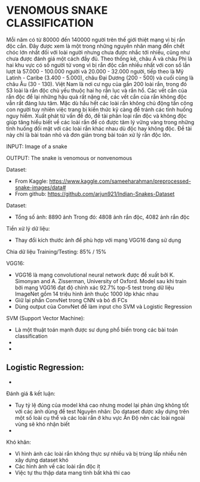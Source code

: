 # VENOMOUS SNAKE CLASSIFICATION

Mỗi năm có từ 80000 đến 140000 người trên thế giới thiệt mạng vì bị rắn độc cắn. Đây được xem là một trong những nguyên nhân mang đến chết chóc lớn nhất đối với loài người nhưng chưa được nhắc tới nhiều, cũng như chưa được đánh giá một cách đầy đủ. Theo thống kê, châu Á và châu Phi là hai khu vực có số người tử vong vì bị rắn độc cắn nhiều nhất với con số lần lượt là 57.000 - 100.000 người và 20.000 - 32.000 người, tiếp theo là Mỹ Latinh - Caribe (3.400 - 5.000), châu Đại Dương (200 - 500) và cuối cùng là châu Âu (30 - 130). Việt Nam là nơi cư ngụ của gần 200 loài rắn, trong đó 53 loài là rắn độc chủ yếu thuộc hai họ rắn lục và rắn hổ. Các vết cắn của rắn độc để lại những hậu quả rất nặng nề, các vết cắn của rắn không độc vẫn rất đáng lưu tâm. Mặc dù hầu hết các loài rắn không chủ động tấn công con người tuy nhiên việc trang bị kiến thức kỹ càng để tránh các tình huống nguy hiểm. Xuất phát từ vấn đề đó, đề tài phân loại rắn độc và không độc giúp tăng hiểu biết về các loài rắn để có được tâm lý vững vàng trong những tỉnh huống đối mặt với các loài rắn khác nhau dù độc hay không độc. Đề tài này chỉ là bài toán nhỏ và đơn giản trong bài toán xử lý rắn độc lớn.

INPUT: Image of a snake

OUTPUT: The snake is venomous or nonvenomous

Dataset:
- From Kaggle: https://www.kaggle.com/sameeharahman/preprocessed-snake-images/data#
- From github: https://github.com/arjun921/Indian-Snakes-Dataset

Dataset:
- Tổng số ảnh: 8890 ảnh
Trong đó: 4808 ảnh rắn độc, 4082 ảnh rắn độc

Tiền xử lý dữ liệu:
- Thay đổi kích thước ảnh để phù hợp với mạng VGG16 đang sử dụng

Chia dữ liệu Training/Testing: 85% / 15%

VGG16:
- VGG16 là mạng convolutional neural network được đề xuất bởi K. Simonyan and A. Zisserman, University of Oxford. Model sau khi train bởi mạng VGG16 đạt độ chính xác 92.7% top-5 test trong dữ liệu ImageNet gồm 14 triệu hình ảnh thuộc 1000 lớp khác nhau
- Giữ lại phần ConvNet trong CNN và bỏ đi FCs
- Dùng output của ConvNet để làm input cho SVM và Logistic Regression


SVM (Support Vector Machine):
- Là một thuật toán mạnh được sư dụng phổ biến trong các bài toán classification
-
-
Logistic Regression:
-
-

Đánh giá & kết luận:
- Tuy tỷ lệ đúng của model khá cao nhưng model lại phản ứng không tốt với các ảnh dùng để test
Nguyên nhân: Do dataset được xây dựng trên một số loài cụ thể và các loài rắn ở khu vực Ấn Độ nên các loài ngoài vùng sẽ khó nhận biết
-

Khó khăn:
- Vì hình ảnh các loài rắn không thực sự nhiều và bị trùng lấp nhiều nên xây dựng dataset khó
- Các hình ảnh về các loài rắn độc ít 
- Việc tự thu thập data mang tính bất khả thi cao 


